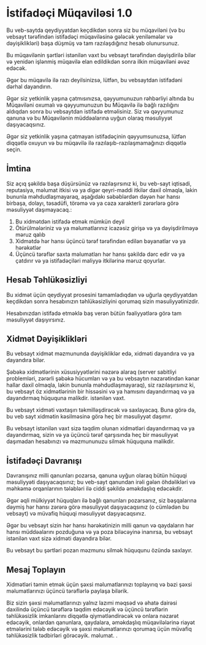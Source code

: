 # İstifadəçi Müqaviləsi 1.0

Bu veb-saytda qeydiyyatdan keçdikdən sonra siz bu müqaviləni (və bu vebsayt tərəfindən istifadəçi müqaviləsinə gələcək yeniləmələr və dəyişiklikləri) başa düşmüş və tam razılaşdığınız hesab olunursunuz.

Bu müqavilənin şərtləri istənilən vaxt bu vebsayt tərəfindən dəyişdirilə bilər və yenidən işlənmiş müqavilə elan edildikdən sonra ilkin müqaviləni əvəz edəcək.

Əgər bu müqavilə ilə razı deyilsinizsə, lütfən, bu vebsaytdan istifadəni dərhal dayandırın.

Əgər siz yetkinlik yaşına çatmısınızsa, qəyyumunuzun rəhbərliyi altında bu Müqaviləni oxumalı və qəyyumunuzun bu Müqavilə ilə bağlı razılığını aldıqdan sonra bu vebsaytdan istifadə etməlisiniz. Siz və qəyyumunuz qanuna və bu Müqavilənin müddəalarına uyğun olaraq məsuliyyət daşıyacaqsınız.

Əgər siz yetkinlik yaşına çatmayan istifadəçinin qəyyumsunuzsa, lütfən diqqətlə oxuyun və bu müqavilə ilə razılaşıb-razılaşmamağınızı diqqətlə seçin.

## İmtina

Siz açıq şəkildə başa düşürsünüz və razılaşırsınız ki, bu veb-sayt iqtisadi, reputasiya, məlumat itkisi və ya digər qeyri-maddi itkilər daxil olmaqla, lakin bununla məhdudlaşmayaraq, aşağıdakı səbəblərdən dəyən hər hansı birbaşa, dolayı, təsadüfi, törəmə və ya cəza xarakterli zərərlərə görə məsuliyyət daşımayacaq.:

1. Bu xidmətdən istifadə etmək mümkün deyil
1. Ötürülmələriniz və ya məlumatlarınız icazəsiz girişə və ya dəyişdirilməyə məruz qalıb
1. Xidmətdə hər hansı üçüncü tərəf tərəfindən edilən bəyanatlar və ya hərəkətlər
1. Üçüncü tərəflər saxta məlumatları hər hansı şəkildə dərc edir və ya çatdırır və ya istifadəçiləri maliyyə itkilərinə məruz qoyurlar.

## Hesab Təhlükəsizliyi

Bu xidmət üçün qeydiyyat prosesini tamamladıqdan və uğurla qeydiyyatdan keçdikdən sonra hesabınızın təhlükəsizliyini qorumaq sizin məsuliyyətinizdir.

Hesabınızdan istifadə etməklə baş verən bütün fəaliyyətlərə görə tam məsuliyyət daşıyırsınız.

## Xidmət Dəyişiklikləri

Bu vebsayt xidmət məzmununda dəyişikliklər edə, xidməti dayandıra və ya dayandıra bilər.

Şəbəkə xidmətlərinin xüsusiyyətlərini nəzərə alaraq (server sabitliyi problemləri, zərərli şəbəkə hücumları və ya bu vebsaytın nəzarətindən kənar hallar daxil olmaqla, lakin bununla məhdudlaşmayaraq), siz razılaşırsınız ki, bu vebsayt öz xidmətlərinin bir hissəsini və ya hamısını dayandırmaq və ya dayandırmaq hüququna malikdir. istənilən vaxt.

Bu vebsayt xidməti vaxtaşırı təkmilləşdirəcək və saxlayacaq. Buna görə də, bu veb sayt xidmətin kəsilməsinə görə heç bir məsuliyyət daşımır.

Bu vebsayt istənilən vaxt sizə təqdim olunan xidmətləri dayandırmaq və ya dayandırmaq, sizin və ya üçüncü tərəf qarşısında heç bir məsuliyyət daşımadan hesabınızı və məzmununuzu silmək hüququna malikdir.

## İstifadəçi Davranışı

Davranışınız milli qanunları pozarsa, qanuna uyğun olaraq bütün hüquqi məsuliyyəti daşıyacaqsınız; bu veb-sayt qanundan irəli gələn öhdəlikləri və məhkəmə orqanlarının tələbləri ilə ciddi şəkildə əməkdaşlıq edəcəkdir.

Əgər əqli mülkiyyət hüquqları ilə bağlı qanunları pozarsanız, siz başqalarına dəymiş hər hansı zərərə görə məsuliyyət daşıyacaqsınız (o cümlədən bu vebsayt) və müvafiq hüquqi məsuliyyət daşıyacaqsınız.

Əgər bu vebsayt sizin hər hansı hərəkətinizin milli qanun və qaydaların hər hansı müddəalarını pozduğuna və ya poza biləcəyinə inanırsa, bu vebsayt istənilən vaxt sizə xidməti dayandıra bilər.

Bu vebsayt bu şərtləri pozan məzmunu silmək hüququnu özündə saxlayır.

## Mesaj Toplayın

Xidmətləri təmin etmək üçün şəxsi məlumatlarınızı toplayırıq və bəzi şəxsi məlumatlarınızı üçüncü tərəflərlə paylaşa bilərik.

Biz sizin şəxsi məlumatlarınızı yalnız lazımi məqsəd və əhatə dairəsi daxilində üçüncü tərəflərə təqdim edəcəyik və üçüncü tərəflərin təhlükəsizlik imkanlarını diqqətlə qiymətləndirəcək və onlara nəzarət edəcəyik, onlardan qanunlara, qaydalara, əməkdaşlıq müqavilələrinə riayət etmələrini tələb edəcəyik və şəxsi məlumatlarınızı qorumaq üçün müvafiq təhlükəsizlik tədbirləri görəcəyik. məlumat. .
